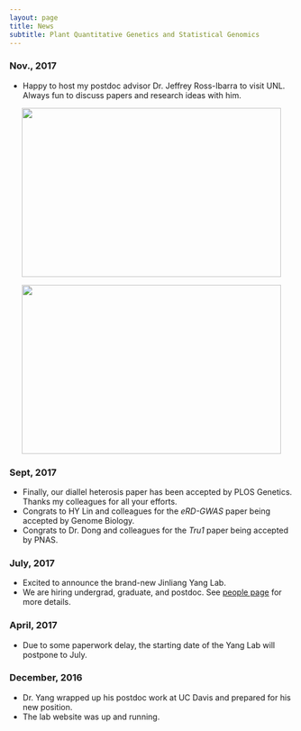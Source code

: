 ```yaml
---
layout: page
title: News
subtitle: Plant Quantitative Genetics and Statistical Genomics
---
```


### Nov., 2017
- Happy to host my postdoc advisor Dr. Jeffrey Ross-Ibarra to visit UNL. Always fun to discuss papers and research ideas with him.

<p align="center">
  <img width="460" height="300" src="https://i.imgur.com/PmApNqD.png">
</p>

<p align="center">
  <img width="460" height="300" src="https://i.imgur.com/A3iUNpO.jpg">
</p>


### Sept, 2017
- Finally, our diallel heterosis paper has been accepted by PLOS Genetics. Thanks my colleagues for all your efforts.
- Congrats to HY Lin and colleagues for the *eRD-GWAS* paper being accepted by Genome Biology.  
- Congrats to Dr. Dong and colleagues for the *Tru1* paper being accepted by PNAS.

### July, 2017
- Excited to announce the brand-new Jinliang Yang Lab.
- We are hiring undergrad, graduate, and postdoc. See [people page](http://jyanglab.com/people/) for more details.

### April, 2017
- Due to some paperwork delay, the starting date of the Yang Lab will postpone to July.

### December, 2016
- Dr. Yang wrapped up his postdoc work at UC Davis and prepared for his new position.
- The lab website was up and running.

